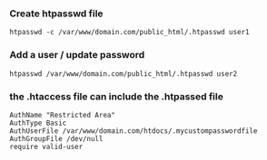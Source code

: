 
### Create htpasswd file 
```htpasswd -c /var/www/domain.com/public_html/.htpasswd user1```

### Add a user /  update password
```htpasswd /var/www/domain.com/public_html/.htpasswd user2```


### the .htaccess file can include the .htpassed file
```
AuthName "Restricted Area"
AuthType Basic
AuthUserFile /var/www/domain.com/htdocs/.mycustompasswordfile
AuthGroupFile /dev/null
require valid-user
```
